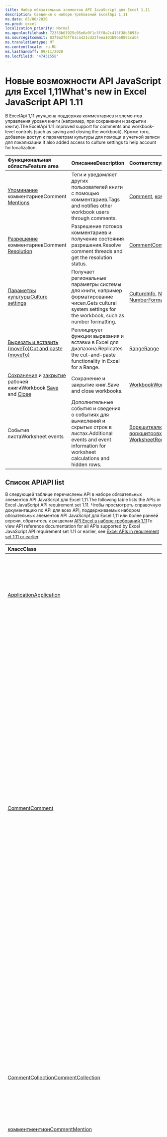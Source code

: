 ```yaml
---
title: Набор обязательных элементов API JavaScript для Excel 1,11
description: Сведения о наборе требований ExcelApi 1,11
ms.date: 05/06/2020
ms.prod: excel
localization_priority: Normal
ms.openlocfilehash: 72353b61925c05e6a9f1c3ff8a2c413f38d5693b
ms.sourcegitcommit: 83f9a2fdff81ca421cd23feea103b9b60895cab4
ms.translationtype: MT
ms.contentlocale: ru-RU
ms.lasthandoff: 09/11/2020
ms.locfileid: "47431558"
---
```

# <a name="whats-new-in-excel-javascript-api-111"></a><span data-ttu-id="24d2e-103">Новые возможности API JavaScript для Excel 1,11</span><span class="sxs-lookup"><span data-stu-id="24d2e-103">What's new in Excel JavaScript API 1.11</span></span>

<span data-ttu-id="24d2e-104">В ExcelApi 1,11 улучшена поддержка комментариев и элементов управления уровня книги (например, при сохранении и закрытии книги).</span><span class="sxs-lookup"><span data-stu-id="24d2e-104">The ExcelApi 1.11 improved support for comments and workbook-level controls (such as saving and closing the workbook).</span></span> <span data-ttu-id="24d2e-105">Кроме того, добавлен доступ к параметрам культуры для помощи в учетной записи для локализации.</span><span class="sxs-lookup"><span data-stu-id="24d2e-105">It also added access to culture settings to help account for localization.</span></span>

| <span data-ttu-id="24d2e-106">Функциональная область</span><span class="sxs-lookup"><span data-stu-id="24d2e-106">Feature area</span></span> | <span data-ttu-id="24d2e-107">Описание</span><span class="sxs-lookup"><span data-stu-id="24d2e-107">Description</span></span> | <span data-ttu-id="24d2e-108">Соответствующие объекты</span><span class="sxs-lookup"><span data-stu-id="24d2e-108">Relevant objects</span></span> |
|:--- |:--- |:--- |
| <span data-ttu-id="24d2e-109">[Упоминание](../../excel/excel-add-ins-comments.md#mentions) комментариев</span><span class="sxs-lookup"><span data-stu-id="24d2e-109">Comment [Mentions](../../excel/excel-add-ins-comments.md#mentions)</span></span> |<span data-ttu-id="24d2e-110">Теги и уведомляет других пользователей книги с помощью комментариев.</span><span class="sxs-lookup"><span data-stu-id="24d2e-110">Tags and notifies other workbook users through comments.</span></span> | <span data-ttu-id="24d2e-111">[Comment](/javascript/api/excel/excel.comment), [комментричконтент](/javascript/api/excel/excel.commentrichcontent)</span><span class="sxs-lookup"><span data-stu-id="24d2e-111">[Comment](/javascript/api/excel/excel.comment), [CommentRichContent](/javascript/api/excel/excel.commentrichcontent)</span></span> |
| <span data-ttu-id="24d2e-112">[Разрешение](../../excel/excel-add-ins-comments.md#resolve-comment-threads) комментариев</span><span class="sxs-lookup"><span data-stu-id="24d2e-112">Comment [Resolution](../../excel/excel-add-ins-comments.md#resolve-comment-threads)</span></span> | <span data-ttu-id="24d2e-113">Разрешение потоков комментариев и получение состояния разрешения.</span><span class="sxs-lookup"><span data-stu-id="24d2e-113">Resolve comment threads and get the resolution status.</span></span> | [<span data-ttu-id="24d2e-114">Comment</span><span class="sxs-lookup"><span data-stu-id="24d2e-114">Comment</span></span>](/javascript/api/excel/excel.comment) |
| [<span data-ttu-id="24d2e-115">Параметры культуры</span><span class="sxs-lookup"><span data-stu-id="24d2e-115">Culture settings</span></span>](../../excel/excel-add-ins-workbooks.md#access-application-culture-settings) | <span data-ttu-id="24d2e-116">Получает региональные параметры системы для книги, например форматирование чисел.</span><span class="sxs-lookup"><span data-stu-id="24d2e-116">Gets cultural system settings for the workbook, such as number formatting.</span></span> | <span data-ttu-id="24d2e-117">[CultureInfo](/javascript/api/excel/excel.cultureinfo), [NumberFormatInfo](/javascript/api/excel/excel.numberformatinfo) [Application](/javascript/api/excel/excel.application)</span><span class="sxs-lookup"><span data-stu-id="24d2e-117">[CultureInfo](/javascript/api/excel/excel.cultureinfo), [NumberFormatInfo](/javascript/api/excel/excel.numberformatinfo) [Application](/javascript/api/excel/excel.application)</span></span> |
| [<span data-ttu-id="24d2e-118">Вырезать и вставить (moveTo)</span><span class="sxs-lookup"><span data-stu-id="24d2e-118">Cut and paste (moveTo)</span></span>](../../excel/excel-add-ins-ranges-advanced.md#cut-copy-and-paste) | <span data-ttu-id="24d2e-119">Реплицирует функции вырезания и вставки в Excel для диапазона.</span><span class="sxs-lookup"><span data-stu-id="24d2e-119">Replicates the cut-and-paste functionality in Excel for a Range.</span></span> | [<span data-ttu-id="24d2e-120">Range</span><span class="sxs-lookup"><span data-stu-id="24d2e-120">Range</span></span>](/javascript/api/excel/excel.range) |
| <span data-ttu-id="24d2e-121">[Сохранение](../../excel/excel-add-ins-workbooks.md#save-the-workbook) и [закрытие](../../excel/excel-add-ins-workbooks.md#close-the-workbook) рабочей книги</span><span class="sxs-lookup"><span data-stu-id="24d2e-121">Workbook [Save](../../excel/excel-add-ins-workbooks.md#save-the-workbook) and [Close](../../excel/excel-add-ins-workbooks.md#close-the-workbook)</span></span> | <span data-ttu-id="24d2e-122">Сохранение и закрытие книг.</span><span class="sxs-lookup"><span data-stu-id="24d2e-122">Save and close workbooks.</span></span> | [<span data-ttu-id="24d2e-123">Workbook</span><span class="sxs-lookup"><span data-stu-id="24d2e-123">Workbook</span></span>](/javascript/api/excel/excel.workbook) |
| <span data-ttu-id="24d2e-124">События листа</span><span class="sxs-lookup"><span data-stu-id="24d2e-124">Worksheet events</span></span> | <span data-ttu-id="24d2e-125">Дополнительные события и сведения о событиях для вычислений и скрытых строк в листах.</span><span class="sxs-lookup"><span data-stu-id="24d2e-125">Additional events and event information for worksheet calculations and hidden rows.</span></span> | <span data-ttu-id="24d2e-126">[Воркшиткалкулатедевентаргс](/javascript/api/excel/excel.worksheetcalculatedeventargs), [воркшитровхидденчанжедевентаргс](/javascript/api/excel/excel.worksheetrowhiddenchangedeventargs)</span><span class="sxs-lookup"><span data-stu-id="24d2e-126">[WorksheetCalculatedEventArgs](/javascript/api/excel/excel.worksheetcalculatedeventargs), [WorksheetRowHiddenChangedEventArgs](/javascript/api/excel/excel.worksheetrowhiddenchangedeventargs)</span></span> |

## <a name="api-list"></a><span data-ttu-id="24d2e-127">Список API</span><span class="sxs-lookup"><span data-stu-id="24d2e-127">API list</span></span>

<span data-ttu-id="24d2e-128">В следующей таблице перечислены API в наборе обязательных элементов API JavaScript для Excel 1,11.</span><span class="sxs-lookup"><span data-stu-id="24d2e-128">The following table lists the APIs in Excel JavaScript API requirement set 1.11.</span></span> <span data-ttu-id="24d2e-129">Чтобы просмотреть справочную документацию по API для всех API, поддерживаемых набором обязательных элементов API JavaScript для Excel 1,11 или более ранней версии, обратитесь к разделам [API Excel в наборе требований 1,11](/javascript/api/excel?view=excel-js-1.11&preserve-view=true)</span><span class="sxs-lookup"><span data-stu-id="24d2e-129">To view API reference documentation for all APIs supported by Excel JavaScript API requirement set 1.11 or earlier, see [Excel APIs in requirement set 1.11 or earlier](/javascript/api/excel?view=excel-js-1.11&preserve-view=true).</span></span>

| <span data-ttu-id="24d2e-130">Класс</span><span class="sxs-lookup"><span data-stu-id="24d2e-130">Class</span></span> | <span data-ttu-id="24d2e-131">Поля</span><span class="sxs-lookup"><span data-stu-id="24d2e-131">Fields</span></span> | <span data-ttu-id="24d2e-132">Описание</span><span class="sxs-lookup"><span data-stu-id="24d2e-132">Description</span></span> |
|:---|:---|:---|
|[<span data-ttu-id="24d2e-133">Application</span><span class="sxs-lookup"><span data-stu-id="24d2e-133">Application</span></span>](/javascript/api/excel/excel.application)|[<span data-ttu-id="24d2e-134">cultureInfo</span><span class="sxs-lookup"><span data-stu-id="24d2e-134">cultureInfo</span></span>](/javascript/api/excel/excel.application#cultureinfo)|<span data-ttu-id="24d2e-135">Предоставляет сведения, основанные на текущих параметрах языковых параметров системы.</span><span class="sxs-lookup"><span data-stu-id="24d2e-135">Provides information based on current system culture settings.</span></span> <span data-ttu-id="24d2e-136">Сюда входят имена культур, форматирование чисел и другие параметры, зависящие от культуры.</span><span class="sxs-lookup"><span data-stu-id="24d2e-136">This includes the culture names, number formatting, and other culturally dependent settings.</span></span>|
||[<span data-ttu-id="24d2e-137">деЦималсепаратор</span><span class="sxs-lookup"><span data-stu-id="24d2e-137">decimalSeparator</span></span>](/javascript/api/excel/excel.application#decimalseparator)|<span data-ttu-id="24d2e-138">Получает строку, используемую в качестве десятичного разделителя для числовых значений.</span><span class="sxs-lookup"><span data-stu-id="24d2e-138">Gets the string used as the decimal separator for numeric values.</span></span> <span data-ttu-id="24d2e-139">Это основано на локальных параметрах Excel.</span><span class="sxs-lookup"><span data-stu-id="24d2e-139">This is based on Excel's local settings.</span></span>|
||[<span data-ttu-id="24d2e-140">саусандссепаратор</span><span class="sxs-lookup"><span data-stu-id="24d2e-140">thousandsSeparator</span></span>](/javascript/api/excel/excel.application#thousandsseparator)|<span data-ttu-id="24d2e-141">Получает строку, используемую для разделения групп цифр слева от десятичного разделителя для числовых значений.</span><span class="sxs-lookup"><span data-stu-id="24d2e-141">Gets the string used to separate groups of digits to the left of the decimal for numeric values.</span></span> <span data-ttu-id="24d2e-142">Это основано на локальных параметрах Excel.</span><span class="sxs-lookup"><span data-stu-id="24d2e-142">This is based on Excel's local settings.</span></span>|
||[<span data-ttu-id="24d2e-143">усесистемсепараторс</span><span class="sxs-lookup"><span data-stu-id="24d2e-143">useSystemSeparators</span></span>](/javascript/api/excel/excel.application#usesystemseparators)|<span data-ttu-id="24d2e-144">Указывает, включены ли системные разделители Excel.</span><span class="sxs-lookup"><span data-stu-id="24d2e-144">Specifies if the system separators of Excel are enabled.</span></span>|
|[<span data-ttu-id="24d2e-145">Comment</span><span class="sxs-lookup"><span data-stu-id="24d2e-145">Comment</span></span>](/javascript/api/excel/excel.comment)|[<span data-ttu-id="24d2e-146">mentions</span><span class="sxs-lookup"><span data-stu-id="24d2e-146">mentions</span></span>](/javascript/api/excel/excel.comment#mentions)|<span data-ttu-id="24d2e-147">Получает объекты (например, людей), которые упоминаются в комментариях.</span><span class="sxs-lookup"><span data-stu-id="24d2e-147">Gets the entities (e.g., people) that are mentioned in comments.</span></span>|
||[<span data-ttu-id="24d2e-148">ричконтент</span><span class="sxs-lookup"><span data-stu-id="24d2e-148">richContent</span></span>](/javascript/api/excel/excel.comment#richcontent)|<span data-ttu-id="24d2e-149">Получает содержимое форматированного комментария (например, упоминание в комментариях).</span><span class="sxs-lookup"><span data-stu-id="24d2e-149">Gets the rich comment content (e.g., mentions in comments).</span></span> <span data-ttu-id="24d2e-150">Эта строка не предназначена для отображения конечным пользователям.</span><span class="sxs-lookup"><span data-stu-id="24d2e-150">This string is not meant to be displayed to end-users.</span></span> <span data-ttu-id="24d2e-151">Надстройка должна использовать эту надстройку только для анализа форматированного содержимого комментариев.</span><span class="sxs-lookup"><span data-stu-id="24d2e-151">Your add-in should only use this to parse rich comment content.</span></span>|
||[<span data-ttu-id="24d2e-152">определяем</span><span class="sxs-lookup"><span data-stu-id="24d2e-152">resolved</span></span>](/javascript/api/excel/excel.comment#resolved)|<span data-ttu-id="24d2e-153">Состояние цепочки комментариев.</span><span class="sxs-lookup"><span data-stu-id="24d2e-153">The comment thread status.</span></span> <span data-ttu-id="24d2e-154">Значение "true" означает, что поток комментариев разрешается.</span><span class="sxs-lookup"><span data-stu-id="24d2e-154">A value of "true" means the comment thread is resolved.</span></span>|
||[<span data-ttu-id="24d2e-155">Упдатементионс (Контентвисментионс: Excel. Комментричконтент)</span><span class="sxs-lookup"><span data-stu-id="24d2e-155">updateMentions(contentWithMentions: Excel.CommentRichContent)</span></span>](/javascript/api/excel/excel.comment#updatementions-contentwithmentions-)|<span data-ttu-id="24d2e-156">Обновляет содержимое комментария с помощью специально отформатированной строки и списка упоминаний.</span><span class="sxs-lookup"><span data-stu-id="24d2e-156">Updates the comment content with a specially formatted string and a list of mentions.</span></span>|
|[<span data-ttu-id="24d2e-157">CommentCollection</span><span class="sxs-lookup"><span data-stu-id="24d2e-157">CommentCollection</span></span>](/javascript/api/excel/excel.commentcollection)|[<span data-ttu-id="24d2e-158">Add (Целладдресс: \| строка Range, Content: комментричконтент \| String, ContentType?: Excel. ContentType)</span><span class="sxs-lookup"><span data-stu-id="24d2e-158">add(cellAddress: Range \| string, content: CommentRichContent \| string, contentType?: Excel.ContentType)</span></span>](/javascript/api/excel/excel.commentcollection#add-celladdress--content--contenttype-)|<span data-ttu-id="24d2e-159">Создает новое примечание с указанным содержимым в определенной ячейке.</span><span class="sxs-lookup"><span data-stu-id="24d2e-159">Creates a new comment with the given content on the given cell.</span></span> <span data-ttu-id="24d2e-160">`InvalidArgument`Если указанный диапазон превышает одну ячейку, возникает ошибка.</span><span class="sxs-lookup"><span data-stu-id="24d2e-160">An `InvalidArgument` error is thrown if the provided range is larger than one cell.</span></span>|
|[<span data-ttu-id="24d2e-161">комментментион</span><span class="sxs-lookup"><span data-stu-id="24d2e-161">CommentMention</span></span>](/javascript/api/excel/excel.commentmention)|[<span data-ttu-id="24d2e-162">email</span><span class="sxs-lookup"><span data-stu-id="24d2e-162">email</span></span>](/javascript/api/excel/excel.commentmention#email)|<span data-ttu-id="24d2e-163">Адрес электронной почты объекта, который упоминается в примечании.</span><span class="sxs-lookup"><span data-stu-id="24d2e-163">The email address of the entity that is mentioned in comment.</span></span>|
||[<span data-ttu-id="24d2e-164">id</span><span class="sxs-lookup"><span data-stu-id="24d2e-164">id</span></span>](/javascript/api/excel/excel.commentmention#id)|<span data-ttu-id="24d2e-165">Идентификатор объекта.</span><span class="sxs-lookup"><span data-stu-id="24d2e-165">The id of the entity.</span></span> <span data-ttu-id="24d2e-166">Идентификатор соответствует одному из идентификаторов в файле `CommentRichContent.richContent` .</span><span class="sxs-lookup"><span data-stu-id="24d2e-166">The id matches one of the ids in `CommentRichContent.richContent`.</span></span>|
||[<span data-ttu-id="24d2e-167">name</span><span class="sxs-lookup"><span data-stu-id="24d2e-167">name</span></span>](/javascript/api/excel/excel.commentmention#name)|<span data-ttu-id="24d2e-168">Имя объекта, который упоминается в примечании.</span><span class="sxs-lookup"><span data-stu-id="24d2e-168">The name of the entity that is mentioned in comment.</span></span>|
|[<span data-ttu-id="24d2e-169">CommentReply</span><span class="sxs-lookup"><span data-stu-id="24d2e-169">CommentReply</span></span>](/javascript/api/excel/excel.commentreply)|[<span data-ttu-id="24d2e-170">mentions</span><span class="sxs-lookup"><span data-stu-id="24d2e-170">mentions</span></span>](/javascript/api/excel/excel.commentreply#mentions)|<span data-ttu-id="24d2e-171">Сущности (например, люди), которые упоминаются в комментариях.</span><span class="sxs-lookup"><span data-stu-id="24d2e-171">The entities (e.g., people) that are mentioned in comments.</span></span>|
||[<span data-ttu-id="24d2e-172">определяем</span><span class="sxs-lookup"><span data-stu-id="24d2e-172">resolved</span></span>](/javascript/api/excel/excel.commentreply#resolved)|<span data-ttu-id="24d2e-173">Состояние ответа на комментарий.</span><span class="sxs-lookup"><span data-stu-id="24d2e-173">The comment reply status.</span></span> <span data-ttu-id="24d2e-174">Значение "true" означает, что ответ находится в состоянии "разрешено".</span><span class="sxs-lookup"><span data-stu-id="24d2e-174">A value of "true" means the reply is in the resolved state.</span></span>|
||[<span data-ttu-id="24d2e-175">ричконтент</span><span class="sxs-lookup"><span data-stu-id="24d2e-175">richContent</span></span>](/javascript/api/excel/excel.commentreply#richcontent)|<span data-ttu-id="24d2e-176">Содержимое форматированного комментария (например, упоминание в комментариях).</span><span class="sxs-lookup"><span data-stu-id="24d2e-176">The rich comment content (e.g., mentions in comments).</span></span> <span data-ttu-id="24d2e-177">Эта строка не предназначена для отображения конечным пользователям.</span><span class="sxs-lookup"><span data-stu-id="24d2e-177">This string is not meant to be displayed to end-users.</span></span> <span data-ttu-id="24d2e-178">Надстройка должна использовать эту надстройку только для анализа форматированного содержимого комментариев.</span><span class="sxs-lookup"><span data-stu-id="24d2e-178">Your add-in should only use this to parse rich comment content.</span></span>|
||[<span data-ttu-id="24d2e-179">Упдатементионс (Контентвисментионс: Excel. Комментричконтент)</span><span class="sxs-lookup"><span data-stu-id="24d2e-179">updateMentions(contentWithMentions: Excel.CommentRichContent)</span></span>](/javascript/api/excel/excel.commentreply#updatementions-contentwithmentions-)|<span data-ttu-id="24d2e-180">Обновляет содержимое комментария с помощью специально отформатированной строки и списка упоминаний.</span><span class="sxs-lookup"><span data-stu-id="24d2e-180">Updates the comment content with a specially formatted string and a list of mentions.</span></span>|
|[<span data-ttu-id="24d2e-181">CommentReplyCollection</span><span class="sxs-lookup"><span data-stu-id="24d2e-181">CommentReplyCollection</span></span>](/javascript/api/excel/excel.commentreplycollection)|[<span data-ttu-id="24d2e-182">Добавить (контент: \| строка комментричконтент, ContentType?: Excel. ContentType)</span><span class="sxs-lookup"><span data-stu-id="24d2e-182">add(content: CommentRichContent \| string, contentType?: Excel.ContentType)</span></span>](/javascript/api/excel/excel.commentreplycollection#add-content--contenttype-)|<span data-ttu-id="24d2e-183">Создает ответ на примечание.</span><span class="sxs-lookup"><span data-stu-id="24d2e-183">Creates a comment reply for comment.</span></span>|
|[<span data-ttu-id="24d2e-184">комментричконтент</span><span class="sxs-lookup"><span data-stu-id="24d2e-184">CommentRichContent</span></span>](/javascript/api/excel/excel.commentrichcontent)|[<span data-ttu-id="24d2e-185">mentions</span><span class="sxs-lookup"><span data-stu-id="24d2e-185">mentions</span></span>](/javascript/api/excel/excel.commentrichcontent#mentions)|<span data-ttu-id="24d2e-186">Массив, содержащий все сущности (например, люди), упомянутые в комментарии.</span><span class="sxs-lookup"><span data-stu-id="24d2e-186">An array containing all the entities (e.g., people) mentioned within the comment.</span></span>|
||[<span data-ttu-id="24d2e-187">ричконтент</span><span class="sxs-lookup"><span data-stu-id="24d2e-187">richContent</span></span>](/javascript/api/excel/excel.commentrichcontent#richcontent)|<span data-ttu-id="24d2e-188">Задает расширенное содержимое комментария (например, закомментировать содержимое с упоминанием о том, что первый упомянутый объект имеет атрибут ID 0, а второй упомянутый объект имеет атрибут ID, равный 1.</span><span class="sxs-lookup"><span data-stu-id="24d2e-188">Specifies the rich content of the comment (e.g., comment content with mentions, the first mentioned entity has an id attribute of 0, and the second mentioned entity has an id attribute of 1.</span></span>|
|[<span data-ttu-id="24d2e-189">CultureInfo</span><span class="sxs-lookup"><span data-stu-id="24d2e-189">CultureInfo</span></span>](/javascript/api/excel/excel.cultureinfo)|[<span data-ttu-id="24d2e-190">name</span><span class="sxs-lookup"><span data-stu-id="24d2e-190">name</span></span>](/javascript/api/excel/excel.cultureinfo#name)|<span data-ttu-id="24d2e-191">Получает имя языка и региональных параметров в формате languagecode2-Country/regioncode2 (например, "zh-CN" или "en-US").</span><span class="sxs-lookup"><span data-stu-id="24d2e-191">Gets the culture name in the format languagecode2-country/regioncode2 (e.g., "zh-cn" or "en-us").</span></span> <span data-ttu-id="24d2e-192">Это основано на текущих параметрах системы.</span><span class="sxs-lookup"><span data-stu-id="24d2e-192">This is based on current system settings.</span></span>|
||[<span data-ttu-id="24d2e-193">numberFormat</span><span class="sxs-lookup"><span data-stu-id="24d2e-193">numberFormat</span></span>](/javascript/api/excel/excel.cultureinfo#numberformat)|<span data-ttu-id="24d2e-194">Определяет формат отображения чисел, соответствующий культуре.</span><span class="sxs-lookup"><span data-stu-id="24d2e-194">Defines the culturally appropriate format of displaying numbers.</span></span> <span data-ttu-id="24d2e-195">Это основано на текущих параметрах языковых параметров системы.</span><span class="sxs-lookup"><span data-stu-id="24d2e-195">This is based on current system culture settings.</span></span>|
|[<span data-ttu-id="24d2e-196">NumberFormatInfo</span><span class="sxs-lookup"><span data-stu-id="24d2e-196">NumberFormatInfo</span></span>](/javascript/api/excel/excel.numberformatinfo)|[<span data-ttu-id="24d2e-197">нумбердеЦималсепаратор</span><span class="sxs-lookup"><span data-stu-id="24d2e-197">numberDecimalSeparator</span></span>](/javascript/api/excel/excel.numberformatinfo#numberdecimalseparator)|<span data-ttu-id="24d2e-198">Получает строку, используемую в качестве десятичного разделителя для числовых значений.</span><span class="sxs-lookup"><span data-stu-id="24d2e-198">Gets the string used as the decimal separator for numeric values.</span></span> <span data-ttu-id="24d2e-199">Это основано на текущих параметрах системы.</span><span class="sxs-lookup"><span data-stu-id="24d2e-199">This is based on current system settings.</span></span>|
||[<span data-ttu-id="24d2e-200">нумберграупсепаратор</span><span class="sxs-lookup"><span data-stu-id="24d2e-200">numberGroupSeparator</span></span>](/javascript/api/excel/excel.numberformatinfo#numbergroupseparator)|<span data-ttu-id="24d2e-201">Получает строку, используемую для разделения групп цифр слева от десятичного разделителя для числовых значений.</span><span class="sxs-lookup"><span data-stu-id="24d2e-201">Gets the string used to separate groups of digits to the left of the decimal for numeric values.</span></span> <span data-ttu-id="24d2e-202">Это основано на текущих параметрах системы.</span><span class="sxs-lookup"><span data-stu-id="24d2e-202">This is based on current system settings.</span></span>|
|[<span data-ttu-id="24d2e-203">Range</span><span class="sxs-lookup"><span data-stu-id="24d2e-203">Range</span></span>](/javascript/api/excel/excel.range)|[<span data-ttu-id="24d2e-204">moveTo (Дестинатионранже: \| строка Range)</span><span class="sxs-lookup"><span data-stu-id="24d2e-204">moveTo(destinationRange: Range \| string)</span></span>](/javascript/api/excel/excel.range#moveto-destinationrange-)|<span data-ttu-id="24d2e-205">Перемещает значения ячеек, форматирование и формулы из текущего диапазона в конечный диапазон, заменяя старые сведения в этих ячейках.</span><span class="sxs-lookup"><span data-stu-id="24d2e-205">Moves cell values, formatting, and formulas from current range to the destination range, replacing the old information in those cells.</span></span>|
|[<span data-ttu-id="24d2e-206">RangeFormat</span><span class="sxs-lookup"><span data-stu-id="24d2e-206">RangeFormat</span></span>](/javascript/api/excel/excel.rangeformat)|[<span data-ttu-id="24d2e-207">Аджустиндент (Amount: число)</span><span class="sxs-lookup"><span data-stu-id="24d2e-207">adjustIndent(amount: number)</span></span>](/javascript/api/excel/excel.rangeformat#adjustindent-amount-)|<span data-ttu-id="24d2e-208">Настраивает отступ для форматирования диапазона.</span><span class="sxs-lookup"><span data-stu-id="24d2e-208">Adjusts the indentation of the range formatting.</span></span> <span data-ttu-id="24d2e-209">Значение отступа лежит в диапазоне от 0 до 250 и измеряется в символах.</span><span class="sxs-lookup"><span data-stu-id="24d2e-209">The indent value ranges from 0 to 250 and is measured in characters.</span></span>|
|[<span data-ttu-id="24d2e-210">Workbook</span><span class="sxs-lookup"><span data-stu-id="24d2e-210">Workbook</span></span>](/javascript/api/excel/excel.workbook)|[<span data-ttu-id="24d2e-211">close(closeBehavior?: Excel.CloseBehavior)</span><span class="sxs-lookup"><span data-stu-id="24d2e-211">close(closeBehavior?: Excel.CloseBehavior)</span></span>](/javascript/api/excel/excel.workbook#close-closebehavior-)|<span data-ttu-id="24d2e-212">Закрывает текущую книгу.</span><span class="sxs-lookup"><span data-stu-id="24d2e-212">Close current workbook.</span></span>|
||[<span data-ttu-id="24d2e-213">save(saveBehavior?: Excel.SaveBehavior)</span><span class="sxs-lookup"><span data-stu-id="24d2e-213">save(saveBehavior?: Excel.SaveBehavior)</span></span>](/javascript/api/excel/excel.workbook#save-savebehavior-)|<span data-ttu-id="24d2e-214">Сохраняет текущую книгу.</span><span class="sxs-lookup"><span data-stu-id="24d2e-214">Save current workbook.</span></span>|
|[<span data-ttu-id="24d2e-215">Worksheet</span><span class="sxs-lookup"><span data-stu-id="24d2e-215">Worksheet</span></span>](/javascript/api/excel/excel.worksheet)|[<span data-ttu-id="24d2e-216">онровхидденчанжед</span><span class="sxs-lookup"><span data-stu-id="24d2e-216">onRowHiddenChanged</span></span>](/javascript/api/excel/excel.worksheet#onrowhiddenchanged)|<span data-ttu-id="24d2e-217">Происходит при изменении скрытого состояния одной или нескольких строк на определенном листе.</span><span class="sxs-lookup"><span data-stu-id="24d2e-217">Occurs when the hidden state of one or more rows has changed on a specific worksheet.</span></span>|
|[<span data-ttu-id="24d2e-218">воркшиткалкулатедевентаргс</span><span class="sxs-lookup"><span data-stu-id="24d2e-218">WorksheetCalculatedEventArgs</span></span>](/javascript/api/excel/excel.worksheetcalculatedeventargs)|[<span data-ttu-id="24d2e-219">address</span><span class="sxs-lookup"><span data-stu-id="24d2e-219">address</span></span>](/javascript/api/excel/excel.worksheetcalculatedeventargs#address)|<span data-ttu-id="24d2e-220">Адрес диапазона, который выполнил вычисление.</span><span class="sxs-lookup"><span data-stu-id="24d2e-220">The address of the range that completed calculation.</span></span>|
|[<span data-ttu-id="24d2e-221">WorksheetCollection</span><span class="sxs-lookup"><span data-stu-id="24d2e-221">WorksheetCollection</span></span>](/javascript/api/excel/excel.worksheetcollection)|[<span data-ttu-id="24d2e-222">онровхидденчанжед</span><span class="sxs-lookup"><span data-stu-id="24d2e-222">onRowHiddenChanged</span></span>](/javascript/api/excel/excel.worksheetcollection#onrowhiddenchanged)|<span data-ttu-id="24d2e-223">Происходит при изменении скрытого состояния одной или нескольких строк на определенном листе.</span><span class="sxs-lookup"><span data-stu-id="24d2e-223">Occurs when the hidden state of one or more rows has changed on a specific worksheet.</span></span>|
|[<span data-ttu-id="24d2e-224">воркшитровхидденчанжедевентаргс</span><span class="sxs-lookup"><span data-stu-id="24d2e-224">WorksheetRowHiddenChangedEventArgs</span></span>](/javascript/api/excel/excel.worksheetrowhiddenchangedeventargs)|[<span data-ttu-id="24d2e-225">address</span><span class="sxs-lookup"><span data-stu-id="24d2e-225">address</span></span>](/javascript/api/excel/excel.worksheetrowhiddenchangedeventargs#address)|<span data-ttu-id="24d2e-226">Получает адрес диапазона, представляющий измененную область конкретного листа.</span><span class="sxs-lookup"><span data-stu-id="24d2e-226">Gets the range address that represents the changed area of a specific worksheet.</span></span>|
||[<span data-ttu-id="24d2e-227">changeType</span><span class="sxs-lookup"><span data-stu-id="24d2e-227">changeType</span></span>](/javascript/api/excel/excel.worksheetrowhiddenchangedeventargs#changetype)|<span data-ttu-id="24d2e-228">Получает тип изменения, которое представляет способ запуска события.</span><span class="sxs-lookup"><span data-stu-id="24d2e-228">Gets the type of change that represents how the event was triggered.</span></span> <span data-ttu-id="24d2e-229">`Excel.RowHiddenChangeType`Для получения дополнительных сведений см.</span><span class="sxs-lookup"><span data-stu-id="24d2e-229">See `Excel.RowHiddenChangeType` for details.</span></span>|
||[<span data-ttu-id="24d2e-230">source</span><span class="sxs-lookup"><span data-stu-id="24d2e-230">source</span></span>](/javascript/api/excel/excel.worksheetrowhiddenchangedeventargs#source)|<span data-ttu-id="24d2e-231">Получает источник события.</span><span class="sxs-lookup"><span data-stu-id="24d2e-231">Gets the source of the event.</span></span> <span data-ttu-id="24d2e-232">Дополнительные сведения см. в статье Excel.EventSource.</span><span class="sxs-lookup"><span data-stu-id="24d2e-232">See Excel.EventSource for details.</span></span>|
||[<span data-ttu-id="24d2e-233">type</span><span class="sxs-lookup"><span data-stu-id="24d2e-233">type</span></span>](/javascript/api/excel/excel.worksheetrowhiddenchangedeventargs#type)|<span data-ttu-id="24d2e-234">Получает тип события.</span><span class="sxs-lookup"><span data-stu-id="24d2e-234">Gets the type of the event.</span></span> <span data-ttu-id="24d2e-235">Дополнительные сведения см. в статье Excel.EventType.</span><span class="sxs-lookup"><span data-stu-id="24d2e-235">See Excel.EventType for details.</span></span>|
||[<span data-ttu-id="24d2e-236">worksheetId</span><span class="sxs-lookup"><span data-stu-id="24d2e-236">worksheetId</span></span>](/javascript/api/excel/excel.worksheetrowhiddenchangedeventargs#worksheetid)|<span data-ttu-id="24d2e-237">Получает идентификатор листа, в котором изменены данные.</span><span class="sxs-lookup"><span data-stu-id="24d2e-237">Gets the id of the worksheet in which the data changed.</span></span>|

## <a name="see-also"></a><span data-ttu-id="24d2e-238">См. также</span><span class="sxs-lookup"><span data-stu-id="24d2e-238">See also</span></span>

- [<span data-ttu-id="24d2e-239">Справочная документация по API JavaScript для Excel</span><span class="sxs-lookup"><span data-stu-id="24d2e-239">Excel JavaScript API Reference Documentation</span></span>](/javascript/api/excel?view=excel-js-1.11&preserve-view=true)
- [<span data-ttu-id="24d2e-240">Наборы обязательных элементов API JavaScript для Excel</span><span class="sxs-lookup"><span data-stu-id="24d2e-240">Excel JavaScript API requirement sets</span></span>](excel-api-requirement-sets.md)

